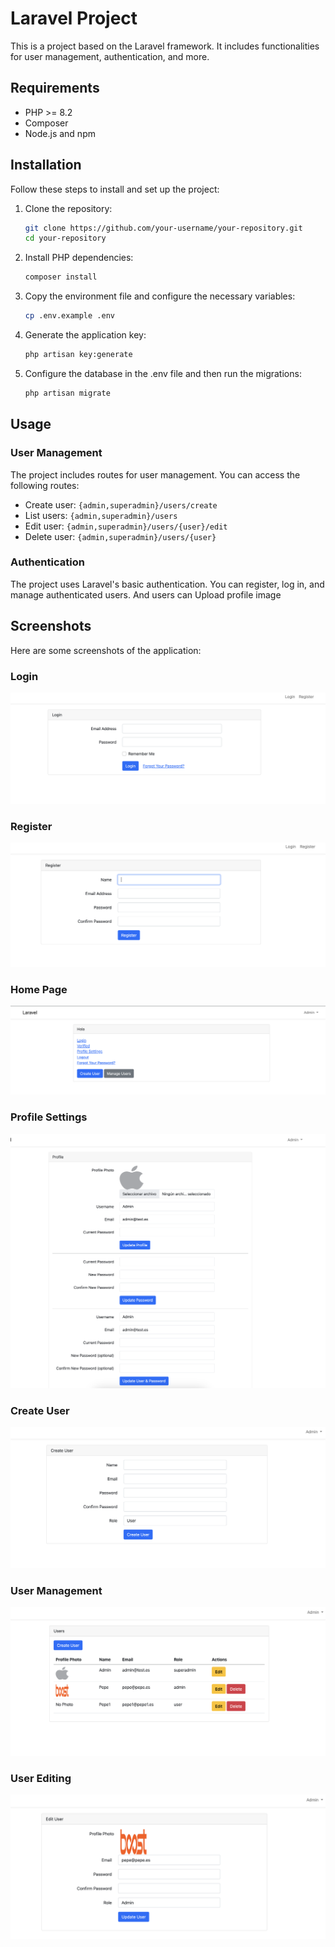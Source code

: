 # Laravel Project

This is a project based on the Laravel framework. It includes functionalities for user management, authentication, and more.

## Requirements

- PHP >= 8.2
- Composer
- Node.js and npm

## Installation

Follow these steps to install and set up the project:

1. Clone the repository:
    ```sh
    git clone https://github.com/your-username/your-repository.git
    cd your-repository
    ```

2. Install PHP dependencies:
    ```sh
    composer install
    ```

3. Copy the environment file and configure the necessary variables:
    ```sh
    cp .env.example .env
    ```

4. Generate the application key:
    ```sh
    php artisan key:generate
    ```

5. Configure the database in the .env file and then run the migrations:
    ```sh
    php artisan migrate
    ```


## Usage

### User Management

The project includes routes for user management. You can access the following routes:

- Create user: `{admin,superadmin}/users/create`
- List users: `{admin,superadmin}/users`
- Edit user: `{admin,superadmin}/users/{user}/edit`
- Delete user: `{admin,superadmin}/users/{user}`

### Authentication

The project uses Laravel's basic authentication. You can register, log in, and manage authenticated users. And users can Upload profile image


## Screenshots

Here are some screenshots of the application:

### Login
![Login](assets/6.png)

### Register
![Register](assets/7.png)

### Home Page
![Home Page](assets/1.png)

### Profile Settings
![Profile Settings](assets/2.png)

### Create User
![Create User](assets/3.png)

### User Management
![User Management](assets/4.png)

### User Editing
![User Editing](assets/5.png)